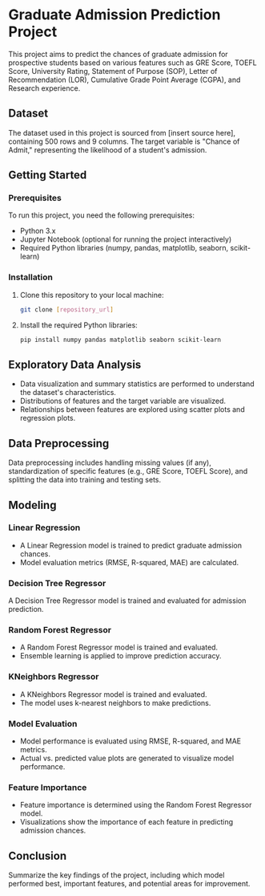 # Graduate Admission Prediction Project
This project aims to predict the chances of graduate admission for prospective students based on various features such as GRE Score, TOEFL Score, University Rating, Statement of Purpose (SOP), Letter of Recommendation (LOR), Cumulative Grade Point Average (CGPA), and Research experience.

## Dataset
The dataset used in this project is sourced from [insert source here], containing 500 rows and 9 columns. The target variable is "Chance of Admit," representing the likelihood of a student's admission.

## Getting Started
### Prerequisites
To run this project, you need the following prerequisites:
- Python 3.x
- Jupyter Notebook (optional for running the project interactively)
- Required Python libraries (numpy, pandas, matplotlib, seaborn, scikit-learn)
### Installation
1. Clone this repository to your local machine:

   ```bash
   git clone [repository_url]
2. Install the required Python libraries:

   ```bash
   pip install numpy pandas matplotlib seaborn scikit-learn

## Exploratory Data Analysis
- Data visualization and summary statistics are performed to understand the dataset's characteristics.
- Distributions of features and the target variable are visualized.
- Relationships between features are explored using scatter plots and regression plots.

## Data Preprocessing
Data preprocessing includes handling missing values (if any), standardization of specific features (e.g., GRE Score, TOEFL Score), and splitting the data into training and testing sets.

## Modeling
### Linear Regression
- A Linear Regression model is trained to predict graduate admission chances.
- Model evaluation metrics (RMSE, R-squared, MAE) are calculated.
### Decision Tree Regressor
A Decision Tree Regressor model is trained and evaluated for admission prediction.
### Random Forest Regressor
- A Random Forest Regressor model is trained and evaluated.
- Ensemble learning is applied to improve prediction accuracy.
### KNeighbors Regressor
- A KNeighbors Regressor model is trained and evaluated.
- The model uses k-nearest neighbors to make predictions.
### Model Evaluation
- Model performance is evaluated using RMSE, R-squared, and MAE metrics.
- Actual vs. predicted value plots are generated to visualize model performance.
### Feature Importance
- Feature importance is determined using the Random Forest Regressor model.
- Visualizations show the importance of each feature in predicting admission chances.

## Conclusion
Summarize the key findings of the project, including which model performed best, important features, and potential areas for improvement.
